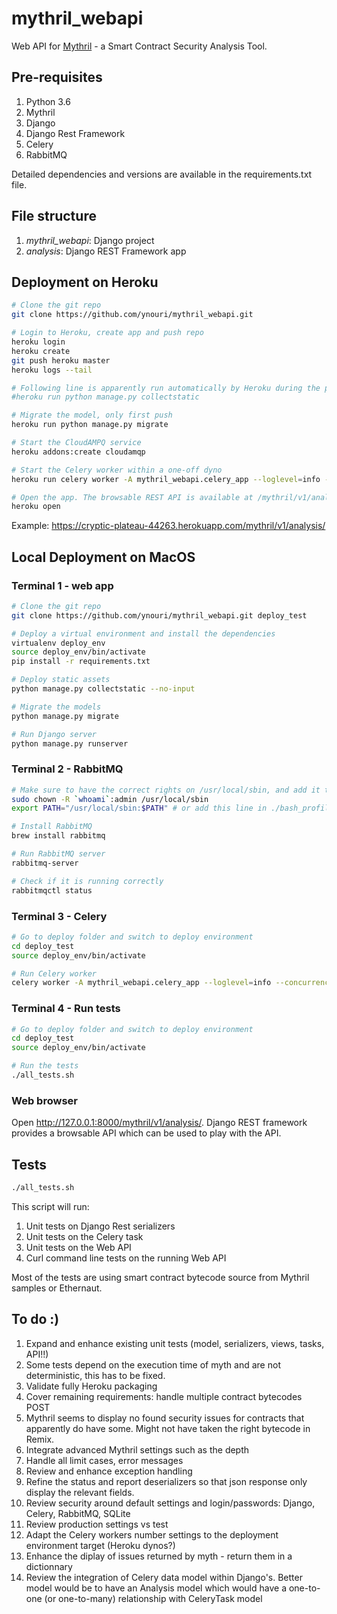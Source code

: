 # mythril_webapi
Web API for [Mythril](https://github.com/ConsenSys/mythril/) - a Smart Contract Security Analysis Tool.

## Pre-requisites
1. Python 3.6
1. Mythril
1. Django
1. Django Rest Framework
1. Celery
1. RabbitMQ

Detailed dependencies and versions are available in the requirements.txt file.

## File structure
1. *mythril_webapi*: Django project
1. *analysis*: Django REST Framework app

## Deployment on Heroku

```bash
# Clone the git repo
git clone https://github.com/ynouri/mythril_webapi.git

# Login to Heroku, create app and push repo
heroku login
heroku create
git push heroku master
heroku logs --tail

# Following line is apparently run automatically by Heroku during the push. Not needed
#heroku run python manage.py collectstatic

# Migrate the model, only first push
heroku run python manage.py migrate

# Start the CloudAMPQ service
heroku addons:create cloudamqp

# Start the Celery worker within a one-off dyno
heroku run celery worker -A mythril_webapi.celery_app --loglevel=info --concurrency=1

# Open the app. The browsable REST API is available at /mythril/v1/analysis/
heroku open
```

Example: https://cryptic-plateau-44263.herokuapp.com/mythril/v1/analysis/


## Local Deployment on MacOS

### Terminal 1 - web app
```bash
# Clone the git repo
git clone https://github.com/ynouri/mythril_webapi.git deploy_test

# Deploy a virtual environment and install the dependencies
virtualenv deploy_env
source deploy_env/bin/activate
pip install -r requirements.txt

# Deploy static assets
python manage.py collectstatic --no-input

# Migrate the models
python manage.py migrate

# Run Django server
python manage.py runserver

```

### Terminal 2 - RabbitMQ
```bash
# Make sure to have the correct rights on /usr/local/sbin, and add it to $PATH
sudo chown -R `whoami`:admin /usr/local/sbin
export PATH="/usr/local/sbin:$PATH" # or add this line in ./bash_profile and restart a shell

# Install RabbitMQ
brew install rabbitmq

# Run RabbitMQ server
rabbitmq-server

# Check if it is running correctly
rabbitmqctl status
```

### Terminal 3 - Celery
```bash
# Go to deploy folder and switch to deploy environment
cd deploy_test
source deploy_env/bin/activate

# Run Celery worker
celery worker -A mythril_webapi.celery_app --loglevel=info --concurrency=1
```

### Terminal 4 - Run tests
```bash
# Go to deploy folder and switch to deploy environment
cd deploy_test
source deploy_env/bin/activate

# Run the tests
./all_tests.sh
```

### Web browser
Open http://127.0.0.1:8000/mythril/v1/analysis/. Django REST framework provides a browsable API which can be used to play with the API.

## Tests
```bash
./all_tests.sh
```
This script will run:
1. Unit tests on Django Rest serializers
1. Unit tests on the Celery task
1. Unit tests on the Web API
1. Curl command line tests on the running Web API

Most of the tests are using smart contract bytecode source from Mythril samples or Ethernaut.


## To do :)
1. Expand and enhance existing unit tests (model, serializers, views, tasks, API!!)
1. Some tests depend on the execution time of myth and are not deterministic, this has to be fixed.
1. Validate fully Heroku packaging
1. Cover remaining requirements: handle multiple contract bytecodes POST
1. Mythril seems to display no found security issues for contracts that apparently do have some. Might not have taken the right bytecode in Remix.
1. Integrate advanced Mythril settings such as the depth
1. Handle all limit cases, error messages
1. Review and enhance exception handling
1. Refine the status and report deserializers so that json response only display the relevant fields.
1. Review security around default settings and login/passwords: Django, Celery, RabbitMQ, SQLite
1. Review production settings vs test
1. Adapt the Celery workers number settings to the deployment environment target (Heroku dynos?)
1. Enhance the diplay of issues returned by myth - return them in a dictionnary
1. Review the integration of Celery data model within Django's. Better model would be to have an Analysis model which would have a one-to-one (or one-to-many) relationship with CeleryTask model
